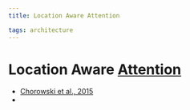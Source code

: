 ```yaml
---
title: Location Aware Attention

tags: architecture 
---
```


# Location Aware [Attention](Attention.md)
- [Chorowski et al., 2015](http://papers.nips.cc/paper/5847-attention-based-models-for-speech-recognition.pdf)
- 











































